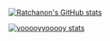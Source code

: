 [![Ratchanon's GitHub stats](https://github-readme-stats.vercel.app/api?username=yooooyyooooy&count_private=true&show_icons=true)](https://github.com/anuraghazra/github-readme-stats)
<!--
**yooooyyooooy/yooooyyooooy** is a ✨ _special_ ✨ repository because its `README.md` (this file) appears on your GitHub profile.

Here are some ideas to get you started:

- 🔭 I’m currently working on ...
- 🌱 I’m currently learning ...
- 👯 I’m looking to collaborate on ...
- 🤔 I’m looking for help with ...
- 💬 Ask me about ...
- 📫 How to reach me: ...
- 😄 Pronouns: ...
- ⚡ Fun fact: ...
-->

[![yooooyyooooy stats](https://github-readme-stats.vercel.app/api/wakatime?username=yooooyyooooy&layout=compact)](https://github.com/anuraghazra/github-readme-stats)
